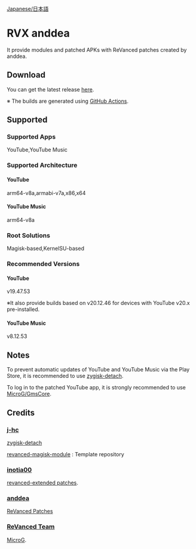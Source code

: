 [Japanese/日本語](README_JP.md)

# RVX anddea

It provide modules and patched APKs with ReVanced patches created by anddea.

## Download
You can get the latest release [here](https://github.com/Sanka1610/RVX-anddea/releases/).

※ The builds are generated using [GitHub Actions](https://github.com/Sanka1610/RVX-anddea//actions/workflows/build.yml).

## Supported

### Supported Apps

YouTube,YouTube Music

### Supported Architecture

#### YouTube

arm64-v8a,armabi-v7a,x86,x64

#### YouTube Music

arm64-v8a

### Root Solutions

Magisk-based,KernelSU-based

### Recommended Versions

#### YouTube

v19.47.53

※It also provide builds based on v20.12.46 for devices with YouTube v20.x pre-installed.

#### YouTube Music

v8.12.53

## Notes

To prevent automatic updates of YouTube and YouTube Music via the Play Store, it is recommended to use [zygisk-detach](https://github.com/j-hc/zygisk-detach).

To log in to the patched YouTube app, it is strongly recommended to use [MicroG/GmsCore](https://github.com/microg/GmsCore).

## Credits

### [**j-hc**](https://github.com/j-hc)

[zygisk-detach](https://github.com/j-hc/zygisk-detach)

[revanced-magisk-module](https://github.com/j-hc/revanced-magisk-module) : Template repository

### [inotia00](https://github.com/inotia00)

[revanced-extended patches](https://github.com/inotia00/revanced-patches).

### [**anddea**](https://github.com/anddea)

[ReVanced Patches](https://github.com/anddea/revanced-patches)

### [ReVanced Team](https://github.com/revanced)

[MicroG](https://github.com/ReVanced/GmsCore/releases).
